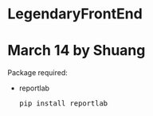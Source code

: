 # LegendaryFrontEnd
# March 14 by Shuang
Package required:
- reportlab
  <pre>pip install reportlab</pre>

